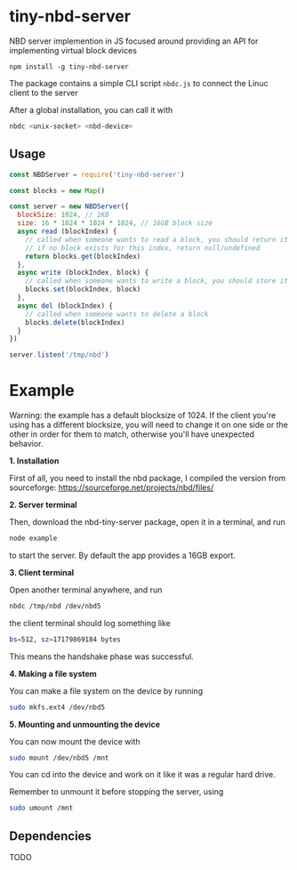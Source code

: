 # tiny-nbd-server

NBD server implemention in JS focused around providing an API for implementing virtual block devices

```
npm install -g tiny-nbd-server
```

The package contains a simple CLI script `nbdc.js` to connect the Linuc client to the server

After a global installation, you can call it with

```bash
nbdc <unix-socket> <nbd-device>
```

## Usage

```js
const NBDServer = require('tiny-nbd-server')

const blocks = new Map()

const server = new NBDServer({
  blockSize: 1024, // 1KB
  size: 16 * 1024 * 1024 * 1024, // 16GB block size
  async read (blockIndex) {
    // called when someone wants to read a block, you should return it
    // if no block exists for this index, return null/undefined
    return blocks.get(blockIndex)
  },
  async write (blockIndex, block) {
    // called when someone wants to write a block, you should store it
    blocks.set(blockIndex, block)
  },
  async del (blockIndex) {
    // called when someone wants to delete a block
    blocks.delete(blockIndex)
  }
})

server.listen('/tmp/nbd')
```

# Example

Warning: the example has a default blocksize of 1024. If the client you're using has a different blocksize, you will need to change it on one side or the other in order for them to match, otherwise you'll have unexpected behavior.

**1. Installation**

First of all, you need to install the nbd package, I compiled the version from sourceforge: https://sourceforge.net/projects/nbd/files/

**2. Server terminal**

Then, download the nbd-tiny-server package, open it in a terminal, and run

```bash
node example
```

to start the server. By default the app provides a 16GB export.

**3. Client terminal**

Open another terminal anywhere, and run 

```bash
nbdc /tmp/nbd /dev/nbd5
```
the client terminal should log something like

```bash
bs=512, sz=17179869184 bytes
```
This means the handshake phase was successful.

**4. Making a file system**

You can make a file system on the device by running

```bash
sudo mkfs.ext4 /dev/nbd5
```

**5. Mounting and unmounting the device**

You can now mount the device with

```bash
sudo mount /dev/nbd5 /mnt
```
You can cd into the device and work on it like it was a regular hard drive. 

Remember to unmount it before stopping the server, using

```bash
sudo umount /mnt
```

## Dependencies

TODO
